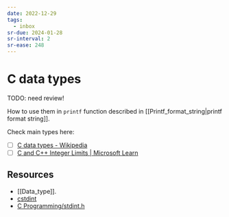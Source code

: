 ```yaml
---
date: 2022-12-29
tags:
  - inbox
sr-due: 2024-01-28
sr-interval: 2
sr-ease: 248
---
```


# C data types

TODO: need review!

How to use them in `printf` function described in
[[Printf_format_string|printf format string]].

Check main types here:

- [ ] [C data types - Wikipedia](https://en.wikipedia.org/wiki/C_data_types#Main_types)
- [ ] [C and C++ Integer Limits | Microsoft Learn](https://learn.microsoft.com/en-us/cpp/c-language/cpp-integer-limits?view=msvc-170)

## Resources

- [[Data_type]].
- [cstdint](https://www.cplusplus.com/reference/cstdint/)
- [C Programming/stdint.h](https://en.wikibooks.org/wiki/C_Programming/stdint.h)

